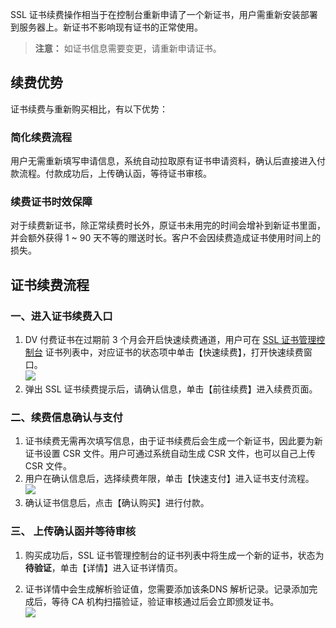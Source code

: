 SSL 证书续费操作相当于在控制台重新申请了一个新证书，用户需重新安装部署到服务器上。新证书不影响现有证书的正常使用。
> **注意：**
> 如证书信息需要变更，请重新申请证书。

## 续费优势
证书续费与重新购买相比，有以下优势：    
### 简化续费流程
用户无需重新填写申请信息，系统自动拉取原有证书申请资料，确认后直接进入付款流程。付款成功后，上传确认函，等待证书审核。   
### 续费证书时效保障
对于续费新证书，除正常续费时长外，原证书未用完的时间会增补到新证书里面，并会额外获得 1 ~ 90 天不等的赠送时长。客户不会因续费造成证书使用时间上的损失。   
 
## 证书续费流程
### 一、进入证书续费入口
1. DV 付费证书在过期前 3 个月会开启快速续费通道，用户可在 [SSL 证书管理控制台](http://console.tce.fsphere.cn/ssl) 证书列表中，对应证书的状态项中单击【快速续费】，打开快速续费窗口。    
![](http://imgcache.tce.fsphere.cn/static/mc.qcloudimg.com/static/img/f1a8c5f4245cde0334dbf2e0770960d8/image.png)
2. 弹出 SSL 证书续费提示后，请确认信息，单击【前往续费】进入续费页面。 

### 二、续费信息确认与支付
1. 证书续费无需再次填写信息，由于证书续费后会生成一个新证书，因此要为新证书设置 CSR 文件。用户可通过系统自动生成 CSR 文件，也可以自己上传 CSR 文件。
2. 用户在确认信息后，选择续费年限，单击【快速支付】进入证书支付流程。
![](http://imgcache.tce.fsphere.cn/static/mc.qcloudimg.com/static/img/7c949a9725f458b8d6b84ddc6975e566/image.png)
3. 确认证书信息后，点击【确认购买】进行付款。   

### 三、 上传确认函并等待审核
1. 购买成功后，SSL 证书管理控制台的证书列表中将生成一个新的证书，状态为 **待验证**，单击【详情】进入证书详情页。   
  
2. 证书详情中会生成解析验证值，您需要添加该条DNS 解析记录。记录添加完成后，等待 CA 机构扫描验证，验证审核通过后会立即颁发证书。   
 ![](http://imgcache.tce.fsphere.cn/static/mc.qcloudimg.com/static/img/dbf0dd813451ecffa1ca71de8089c2c5/image.png)

